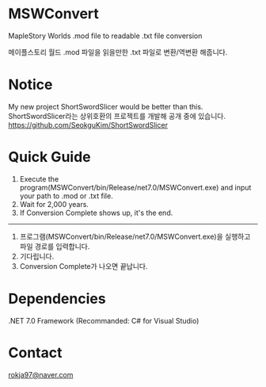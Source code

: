 # MSWConvert
MapleStory Worlds .mod file to readable .txt file conversion

메이플스토리 월드 .mod 파일을 읽을만한 .txt 파일로 변환/역변환 해줍니다.

# Notice
My new project ShortSwordSlicer would be better than this.  
ShortSwordSlicer라는 상위호환의 프로젝트를 개발해 공개 중에 있습니다.  
<https://github.com/SeokguKim/ShortSwordSlicer>

# Quick Guide
1. Execute the program(MSWConvert/bin/Release/net7.0/MSWConvert.exe) and input your path to .mod or .txt file.
2. Wait for 2,000 years.
3. If Conversion Complete shows up, it's the end.
---
1. 프로그램(MSWConvert/bin/Release/net7.0/MSWConvert.exe)을 실행하고 파일 경로를 입력합니다.
2. 기다립니다.
3. Conversion Complete가 나오면 끝납니다.

# Dependencies
.NET 7.0 Framework
(Recommanded: C# for Visual Studio)

# Contact
rokja97@naver.com
